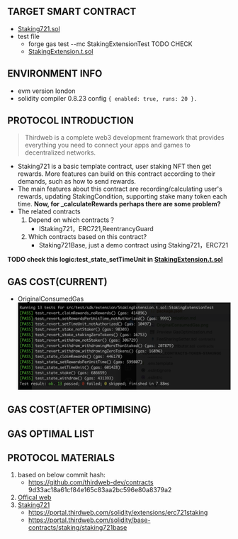 ## TARGET SMART CONTRACT
*  [Staking721.sol](contracts/extension/Staking721.sol)
*  test file
    * forge gas test --mc StakingExtensionTest TODO CHECK
    * [StakingExtension.t.sol](./src/test/sdk/extension/StakingExtension.t.sol)

## ENVIRONMENT INFO
* evm version london
* solidity compiler 0.8.23 config `{ enabled: true, runs: 20 }.`


## PROTOCOL INTRODUCTION
> Thirdweb is a complete web3 development framework that provides everything you need to connect your apps and games to decentralized networks.
* Staking721 is a basic template contract, user staking NFT then get rewards. More features can build on this contract according to their demands, such as how to send rewards.  
* The main features about this contract are recording/calculating user's rewards, updating StakingCondition, supporting stake many token each time. **Now, for _calculateRewards perhaps there are some problem?**
* The related contracts
    1. Depend on which contracts？
        * IStaking721，ERC721,ReentrancyGuard
    2. Which contracts based on this contract?
        * Staking721Base, just a demo contract using Staking721，ERC721

**TODO check this logic:test_state_setTimeUnit in [StakingExtension.t.sol](./src/test/sdk/extension/StakingExtension.t.sol)**
## GAS COST(CURRENT)
- OriginalConsumedGas
  <img src="OriginalConsumedGas.png" alt="external_result" width="1000"/>


## GAS COST(AFTER OPTIMISING)




## GAS OPTIMAL LIST











## PROTOCOL MATERIALS
1. based on below commit hash: 
    *   https://github.com/thirdweb-dev/contracts 9d33ac18a61cf84e165c83aa2bc596e80a8379a2
2. [Offical web](https://portal.thirdweb.com/contracts)
3. [Staking721](contracts/extension/Staking721.sol)
    * https://portal.thirdweb.com/solidity/extensions/erc721staking
    * https://portal.thirdweb.com/solidity/base-contracts/staking/staking721base
    

